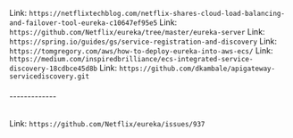 
Link: `https://netflixtechblog.com/netflix-shares-cloud-load-balancing-and-failover-tool-eureka-c10647ef95e5`
Link: `https://github.com/Netflix/eureka/tree/master/eureka-server`
Link: `https://spring.io/guides/gs/service-registration-and-discovery`
Link: `https://tomgregory.com/aws/how-to-deploy-eureka-into-aws-ecs/`
Link: `https://medium.com/inspiredbrilliance/ecs-integrated-service-discovery-18cdbce45d8b`
Link: `https://github.com/dkambale/apigateway-servicediscovery.git`

###### -------------
Link: `https://github.com/Netflix/eureka/issues/937`